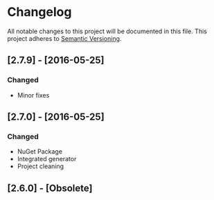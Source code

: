 # Changelog
All notable changes to this project will be documented in this file.
This project adheres to [Semantic Versioning](http://semver.org/).

## [2.7.9] - [2016-05-25]
### Changed
- Minor fixes

## [2.7.0] - [2016-05-25]
### Changed
- NuGet Package
- Integrated generator
- Project cleaning

## [2.6.0] - [Obsolete]
